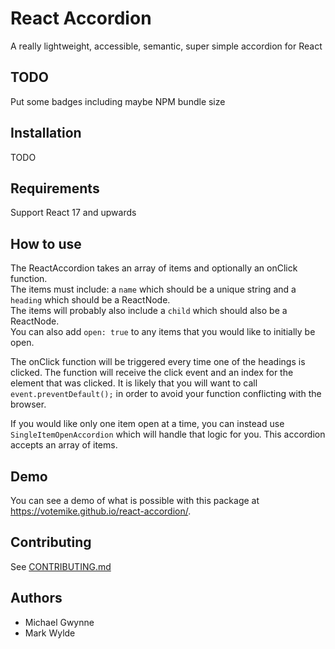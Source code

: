 # React Accordion
A really lightweight, accessible, semantic, super simple accordion for React

## TODO
Put some badges including maybe NPM bundle size

## Installation
TODO

## Requirements
Support React 17 and upwards

## How to use
The ReactAccordion takes an array of items and optionally an onClick function.  
The items must include: a `name` which should be a unique string and a `heading` which should be a ReactNode.  
The items will probably also include a `child` which should also be a ReactNode.  
You can also add `open: true` to any items that you would like to initially be open. 

The onClick function will be triggered every time one of the headings is clicked. The function will receive the click event and an index for the element that was clicked. It is likely that you will want to call `event.preventDefault();` in order to avoid your function conflicting with the browser. 

If you would like only one item open at a time, you can instead use `SingleItemOpenAccordion` which will handle that logic for you. This accordion accepts an array of items.

## Demo
You can see a demo of what is possible with this package at https://votemike.github.io/react-accordion/.

## Contributing
See [CONTRIBUTING.md](./CONTRIBUTING.md)

## Authors
* Michael Gwynne
* Mark Wylde
